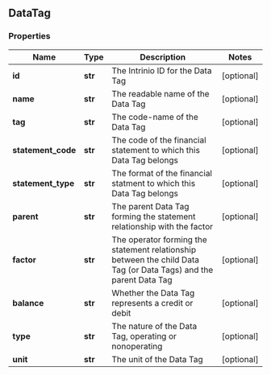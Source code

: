 ## DataTag

### Properties
Name | Type | Description | Notes
------------ | ------------- | ------------- | -------------
**id** | **str** | The Intrinio ID for the Data Tag | [optional] 
**name** | **str** | The readable name of the Data Tag | [optional] 
**tag** | **str** | The code-name of the Data Tag | [optional] 
**statement_code** | **str** | The code of the financial statement to which this Data Tag belongs | [optional] 
**statement_type** | **str** | The format of the financial statment to which this Data Tag belongs | [optional] 
**parent** | **str** | The parent Data Tag forming the statement relationship with the factor | [optional] 
**factor** | **str** | The operator forming the statement relationship between the child Data Tag (or Data Tags) and the parent Data Tag | [optional] 
**balance** | **str** | Whether the Data Tag represents a credit or debit | [optional] 
**type** | **str** | The nature of the Data Tag, operating or nonoperating | [optional] 
**unit** | **str** | The unit of the Data Tag | [optional] 



